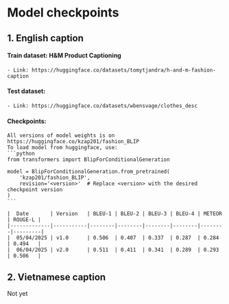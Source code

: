 # Model checkpoints

## 1. English caption
#### Train dataset: H&M Product Captioning
    - Link: https://huggingface.co/datasets/tomytjandra/h-and-m-fashion-caption
#### Test dataset: 
    - Link: https://huggingface.co/datasets/wbensvage/clothes_desc
    
#### Checkpoints: 
    All versions of model weights is on https://huggingface.co/kzap201/fashion_BLIP
    To load model from huggingface, use:
    ```python
    from transformers import BlipForConditionalGeneration

    model = BlipForConditionalGeneration.from_pretrained(
        'kzap201/fashion_BLIP',
        revision='<version>'  # Replace <version> with the desired checkpoint version
    )
    ```

    |  Date       | Version   | BLEU-1 | BLEU-2 | BLEU-3 | BLEU-4 | METEOR | ROUGE-L |
    |-------------|-----------|--------|--------|--------|--------|--------|---------|
    |  05/04/2025 | v1.0      | 0.506  | 0.407  | 0.337  | 0.287  | 0.284  | 0.494   |
    |  06/04/2025 | v2.0      | 0.511  | 0.411  | 0.341  | 0.289  | 0.293  | 0.506   |
        
## 2. Vietnamese caption
Not yet